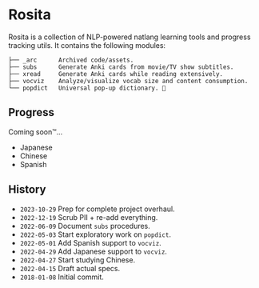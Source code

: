 # Rosita
Rosita is a collection of NLP-powered natlang learning tools and progress tracking utils. It contains the following modules:

```
├── _arc      Archived code/assets.
├── subs      Generate Anki cards from movie/TV show subtitles.
├── xread     Generate Anki cards while reading extensively.
├── vocviz    Analyze/visualize vocab size and content consumption.
└── popdict   Universal pop-up dictionary. 🚧
```



## Progress
Coming soon™...

- Japanese
- Chinese
- Spanish



## History
- `2023-10-29` Prep for complete project overhaul.
- `2022-12-19` Scrub PII + re-add everything.
- `2022-06-09` Document `subs` procedures.
- `2022-05-03` Start exploratory work on `popdict`.
- `2022-05-01` Add Spanish support to `vocviz`.
- `2022-04-29` Add Japanese support to `vocviz`.
- `2022-04-27` Start studying Chinese.
- `2022-04-15` Draft actual specs.
- `2018-01-08` Initial commit.

